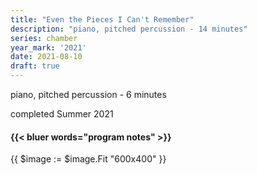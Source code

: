 ```yaml
---
title: "Even the Pieces I Can't Remember"
description: "piano, pitched percussion - 14 minutes"
series: chamber
year_mark: '2021'
date: 2021-08-10
draft: true
---
```


piano, pitched percussion - 6 minutes

completed Summer 2021

#### {{< bluer words="program notes" >}}
{{ $image := $image.Fit "600x400" }}
